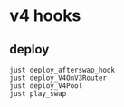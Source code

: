 # v4 hooks

## deploy

```
just deploy_afterswap_hook
just deploy_V4OnV3Router
just deploy_V4Pool
just play_swap
```
